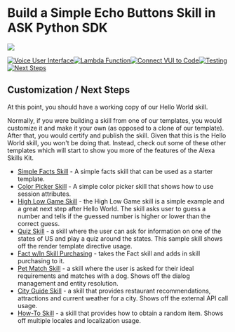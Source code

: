 # Build a Simple Echo Buttons Skill in ASK Python SDK
<img src="https://m.media-amazon.com/images/G/01/mobile-apps/dex/alexa/alexa-skills-kit/tutorials/quiz-game/header._TTH_.png" />

[![Voice User Interface](https://m.media-amazon.com/images/G/01/mobile-apps/dex/alexa/alexa-skills-kit/tutorials/navigation/1-locked._TTH_.png)](./1-voice-user-interface.md)[![Lambda Function](https://m.media-amazon.com/images/G/01/mobile-apps/dex/alexa/alexa-skills-kit/tutorials/navigation/2-locked._TTH_.png)](./2-lambda-function.md)[![Connect VUI to Code](https://m.media-amazon.com/images/G/01/mobile-apps/dex/alexa/alexa-skills-kit/tutorials/navigation/3-locked._TTH_.png)](./3-connect-vui-to-code.md)[![Testing](https://m.media-amazon.com/images/G/01/mobile-apps/dex/alexa/alexa-skills-kit/tutorials/navigation/4-locked._TTH_.png)](./4-testing.md)[![Next Steps](https://m.media-amazon.com/images/G/01/mobile-apps/dex/alexa/alexa-skills-kit/tutorials/navigation/5-on._TTH_.png)](./5-next-steps.md)

## Customization / Next Steps

At this point, you should have a working copy of our Hello World skill.

Normally, if you were building a skill from one of our templates, you would customize it and make it your own (as opposed to a clone of our template).  After that, you would certify and publish the skill.  Given that this is the Hello World skill, you won't be doing that.  Instead, check out some of these other templates which will start to show you more of the features of the Alexa Skills Kit.

* [Simple Facts Skill](https://github.com/alexa/skill-sample-python-fact) - A simple facts skill that can be used as a starter template.
* [Color Picker Skill](https://github.com/alexa/skill-sample-python-colorpicker) - A simple color picker skill that shows  how to use session attributes.
* [High Low Game Skill](https://github.com/alexa/skill-sample-python-highlowgame) - the High Low Game skill is a simple example and a great next step after Hello World. The skill asks user to guess a number and tells if the guessed number is higher or lower than the correct guess.
* [Quiz Skill](https://github.com/alexa/skill-sample-python-quiz-game) - a skill where the user can ask for information on one of the states of US and play a quiz around the states. This sample skill shows off the render template directive usage.
* [Fact w/In Skill Purchasing](https://github.com/alexa/skill-sample-python-fact-in-skill-purchases) - takes the Fact skill and adds in skill purchasing to it.
* [Pet Match Skill](https://github.com/alexa/skill-sample-python-pet-match) - a skill where the user is asked for their ideal requirements and matches with a dog. Shows off the dialog management and entity resolution.
* [City Guide Skill](https://github.com/alexa/skill-sample-python-city-guide) - a skill that provides restaurant recommendations, attractions and current weather for a city. Shows off the external API call usage.
* [How-To Skill](https://github.com/alexa/skill-sample-python-how-to) - a skill that provides how to obtain a random item. Shows off multiple locales and localization usage.
